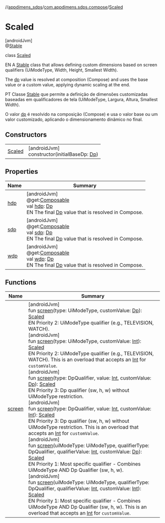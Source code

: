 //[appdimens_sdps](../../../index.md)/[com.appdimens.sdps.compose](../index.md)/[Scaled](index.md)

# Scaled

[androidJvm]\
@[Stable](https://developer.android.com/reference/kotlin/androidx/compose/runtime/Stable.html)

class [Scaled](index.md)

EN A [Stable](https://developer.android.com/reference/kotlin/androidx/compose/runtime/Stable.html) class that allows defining custom dimensions based on screen qualifiers (UiModeType, Width, Height, Smallest Width).

The [dp](https://developer.android.com/reference/kotlin/androidx/compose/ui/unit/package-summary.html) value is resolved at composition (Compose) and uses the base value or a custom value, applying dynamic scaling at the end.

PT Classe [Stable](https://developer.android.com/reference/kotlin/androidx/compose/runtime/Stable.html) que permite a definição de dimensões customizadas baseadas em qualificadores de tela (UiModeType, Largura, Altura, Smallest Width).

O valor [dp](https://developer.android.com/reference/kotlin/androidx/compose/ui/unit/package-summary.html) é resolvido na composição (Compose) e usa o valor base ou um valor customizado, aplicando o dimensionamento dinâmico no final.

## Constructors

| | |
|---|---|
| [Scaled](-scaled.md) | [androidJvm]<br>constructor(initialBaseDp: [Dp](https://developer.android.com/reference/kotlin/androidx/compose/ui/unit/Dp.html)) |

## Properties

| Name | Summary |
|---|---|
| [hdp](hdp.md) | [androidJvm]<br>@get:[Composable](https://developer.android.com/reference/kotlin/androidx/compose/runtime/Composable.html)<br>val [hdp](hdp.md): [Dp](https://developer.android.com/reference/kotlin/androidx/compose/ui/unit/Dp.html)<br>EN The final [Dp](https://developer.android.com/reference/kotlin/androidx/compose/ui/unit/Dp.html) value that is resolved in Compose. |
| [sdp](sdp.md) | [androidJvm]<br>@get:[Composable](https://developer.android.com/reference/kotlin/androidx/compose/runtime/Composable.html)<br>val [sdp](sdp.md): [Dp](https://developer.android.com/reference/kotlin/androidx/compose/ui/unit/Dp.html)<br>EN The final [Dp](https://developer.android.com/reference/kotlin/androidx/compose/ui/unit/Dp.html) value that is resolved in Compose. |
| [wdp](wdp.md) | [androidJvm]<br>@get:[Composable](https://developer.android.com/reference/kotlin/androidx/compose/runtime/Composable.html)<br>val [wdp](wdp.md): [Dp](https://developer.android.com/reference/kotlin/androidx/compose/ui/unit/Dp.html)<br>EN The final [Dp](https://developer.android.com/reference/kotlin/androidx/compose/ui/unit/Dp.html) value that is resolved in Compose. |

## Functions

| Name | Summary |
|---|---|
| [screen](screen.md) | [androidJvm]<br>fun [screen](screen.md)(type: UiModeType, customValue: [Dp](https://developer.android.com/reference/kotlin/androidx/compose/ui/unit/Dp.html)): [Scaled](index.md)<br>EN Priority 2: UiModeType qualifier (e.g., TELEVISION, WATCH).<br>[androidJvm]<br>fun [screen](screen.md)(type: UiModeType, customValue: [Int](https://kotlinlang.org/api/core/kotlin-stdlib/kotlin/-int/index.html)): [Scaled](index.md)<br>EN Priority 2: UiModeType qualifier (e.g., TELEVISION, WATCH). This is an overload that accepts an [Int](https://kotlinlang.org/api/core/kotlin-stdlib/kotlin/-int/index.html) for `customValue`.<br>[androidJvm]<br>fun [screen](screen.md)(type: DpQualifier, value: [Int](https://kotlinlang.org/api/core/kotlin-stdlib/kotlin/-int/index.html), customValue: [Dp](https://developer.android.com/reference/kotlin/androidx/compose/ui/unit/Dp.html)): [Scaled](index.md)<br>EN Priority 3: Dp qualifier (sw, h, w) without UiModeType restriction.<br>[androidJvm]<br>fun [screen](screen.md)(type: DpQualifier, value: [Int](https://kotlinlang.org/api/core/kotlin-stdlib/kotlin/-int/index.html), customValue: [Int](https://kotlinlang.org/api/core/kotlin-stdlib/kotlin/-int/index.html)): [Scaled](index.md)<br>EN Priority 3: Dp qualifier (sw, h, w) without UiModeType restriction. This is an overload that accepts an [Int](https://kotlinlang.org/api/core/kotlin-stdlib/kotlin/-int/index.html) for `customValue`.<br>[androidJvm]<br>fun [screen](screen.md)(uiModeType: UiModeType, qualifierType: DpQualifier, qualifierValue: [Int](https://kotlinlang.org/api/core/kotlin-stdlib/kotlin/-int/index.html), customValue: [Dp](https://developer.android.com/reference/kotlin/androidx/compose/ui/unit/Dp.html)): [Scaled](index.md)<br>EN Priority 1: Most specific qualifier - Combines UiModeType AND Dp Qualifier (sw, h, w).<br>[androidJvm]<br>fun [screen](screen.md)(uiModeType: UiModeType, qualifierType: DpQualifier, qualifierValue: [Int](https://kotlinlang.org/api/core/kotlin-stdlib/kotlin/-int/index.html), customValue: [Int](https://kotlinlang.org/api/core/kotlin-stdlib/kotlin/-int/index.html)): [Scaled](index.md)<br>EN Priority 1: Most specific qualifier - Combines UiModeType AND Dp Qualifier (sw, h, w). This is an overload that accepts an [Int](https://kotlinlang.org/api/core/kotlin-stdlib/kotlin/-int/index.html) for `customValue`. |